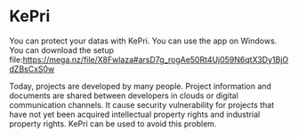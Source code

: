 # KePri
You can protect your datas with KePri. You can use the app on Windows.
You can download the setup file:https://mega.nz/file/X8Fwlaza#arsD7g_rogAe50Rt4Uj059N6qtX3Dy1BjOdZBsCxS0w

Today, projects are developed by many people. Project information and documents are shared between developers in clouds or digital communication channels.
It cause security vulnerability for projects that have not yet been acquired intellectual property rights and industrial property rights. KePri can be used to avoid this problem.

